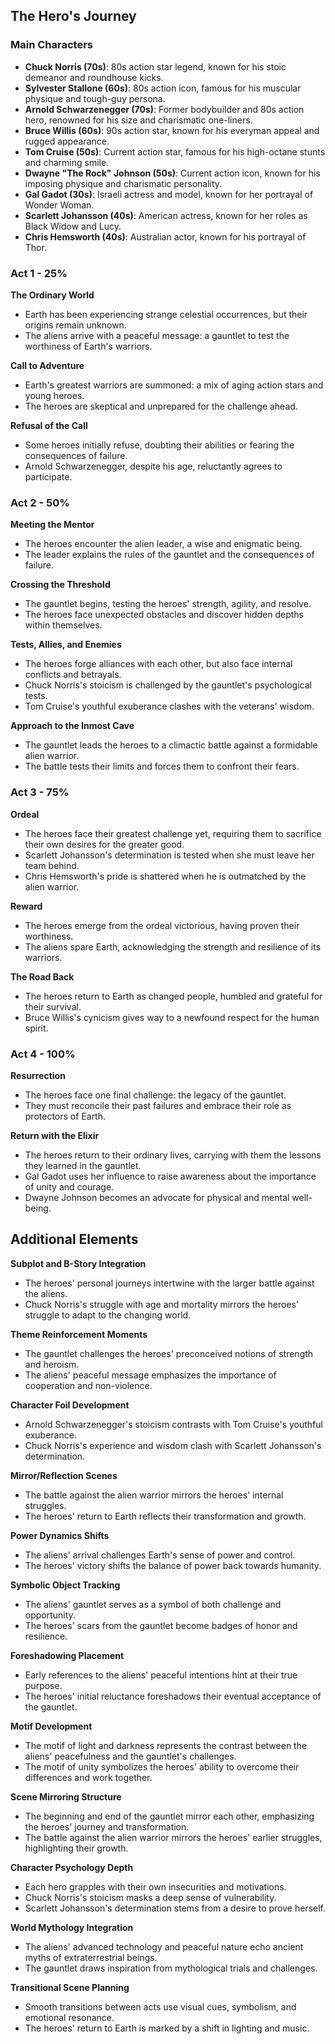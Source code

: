 ## **The Hero's Journey**

### **Main Characters**
- **Chuck Norris (70s)**: 80s action star legend, known for his stoic demeanor and roundhouse kicks.
- **Sylvester Stallone (60s)**: 80s action icon, famous for his muscular physique and tough-guy persona.
- **Arnold Schwarzenegger (70s)**: Former bodybuilder and 80s action hero, renowned for his size and charismatic one-liners.
- **Bruce Willis (60s)**: 90s action star, known for his everyman appeal and rugged appearance.
- **Tom Cruise (50s)**: Current action star, famous for his high-octane stunts and charming smile.
- **Dwayne "The Rock" Johnson (50s)**: Current action icon, known for his imposing physique and charismatic personality.
- **Gal Gadot (30s)**: Israeli actress and model, known for her portrayal of Wonder Woman.
- **Scarlett Johansson (40s)**: American actress, known for her roles as Black Widow and Lucy.
- **Chris Hemsworth (40s)**: Australian actor, known for his portrayal of Thor.

### **Act 1 - 25%**

**The Ordinary World**

* Earth has been experiencing strange celestial occurrences, but their origins remain unknown.
* The aliens arrive with a peaceful message: a gauntlet to test the worthiness of Earth's warriors.

**Call to Adventure**

* Earth's greatest warriors are summoned: a mix of aging action stars and young heroes.
* The heroes are skeptical and unprepared for the challenge ahead.

**Refusal of the Call**

* Some heroes initially refuse, doubting their abilities or fearing the consequences of failure.
* Arnold Schwarzenegger, despite his age, reluctantly agrees to participate.

### **Act 2 - 50%**

**Meeting the Mentor**

* The heroes encounter the alien leader, a wise and enigmatic being.
* The leader explains the rules of the gauntlet and the consequences of failure.

**Crossing the Threshold**

* The gauntlet begins, testing the heroes' strength, agility, and resolve.
* The heroes face unexpected obstacles and discover hidden depths within themselves.

**Tests, Allies, and Enemies**

* The heroes forge alliances with each other, but also face internal conflicts and betrayals.
* Chuck Norris's stoicism is challenged by the gauntlet's psychological tests.
* Tom Cruise's youthful exuberance clashes with the veterans' wisdom.

**Approach to the Inmost Cave**

* The gauntlet leads the heroes to a climactic battle against a formidable alien warrior.
* The battle tests their limits and forces them to confront their fears.

### **Act 3 - 75%**

**Ordeal**

* The heroes face their greatest challenge yet, requiring them to sacrifice their own desires for the greater good.
* Scarlett Johansson's determination is tested when she must leave her team behind.
* Chris Hemsworth's pride is shattered when he is outmatched by the alien warrior.

**Reward**

* The heroes emerge from the ordeal victorious, having proven their worthiness.
* The aliens spare Earth, acknowledging the strength and resilience of its warriors.

**The Road Back**

* The heroes return to Earth as changed people, humbled and grateful for their survival.
* Bruce Willis's cynicism gives way to a newfound respect for the human spirit.

### **Act 4 - 100%**

**Resurrection**

* The heroes face one final challenge: the legacy of the gauntlet.
* They must reconcile their past failures and embrace their role as protectors of Earth.

**Return with the Elixir**

* The heroes return to their ordinary lives, carrying with them the lessons they learned in the gauntlet.
* Gal Gadot uses her influence to raise awareness about the importance of unity and courage.
* Dwayne Johnson becomes an advocate for physical and mental well-being.

## **Additional Elements**

**Subplot and B-Story Integration**

* The heroes' personal journeys intertwine with the larger battle against the aliens.
* Chuck Norris's struggle with age and mortality mirrors the heroes' struggle to adapt to the changing world.

**Theme Reinforcement Moments**

* The gauntlet challenges the heroes' preconceived notions of strength and heroism.
* The aliens' peaceful message emphasizes the importance of cooperation and non-violence.

**Character Foil Development**

* Arnold Schwarzenegger's stoicism contrasts with Tom Cruise's youthful exuberance.
* Chuck Norris's experience and wisdom clash with Scarlett Johansson's determination.

**Mirror/Reflection Scenes**

* The battle against the alien warrior mirrors the heroes' internal struggles.
* The heroes' return to Earth reflects their transformation and growth.

**Power Dynamics Shifts**

* The aliens' arrival challenges Earth's sense of power and control.
* The heroes' victory shifts the balance of power back towards humanity.

**Symbolic Object Tracking**

* The aliens' gauntlet serves as a symbol of both challenge and opportunity.
* The heroes' scars from the gauntlet become badges of honor and resilience.

**Foreshadowing Placement**

* Early references to the aliens' peaceful intentions hint at their true purpose.
* The heroes' initial reluctance foreshadows their eventual acceptance of the gauntlet.

**Motif Development**

* The motif of light and darkness represents the contrast between the aliens' peacefulness and the gauntlet's challenges.
* The motif of unity symbolizes the heroes' ability to overcome their differences and work together.

**Scene Mirroring Structure**

* The beginning and end of the gauntlet mirror each other, emphasizing the heroes' journey and transformation.
* The battle against the alien warrior mirrors the heroes' earlier struggles, highlighting their growth.

**Character Psychology Depth**

* Each hero grapples with their own insecurities and motivations.
* Chuck Norris's stoicism masks a deep sense of vulnerability.
* Scarlett Johansson's determination stems from a desire to prove herself.

**World Mythology Integration**

* The aliens' advanced technology and peaceful nature echo ancient myths of extraterrestrial beings.
* The gauntlet draws inspiration from mythological trials and challenges.

**Transitional Scene Planning**

* Smooth transitions between acts use visual cues, symbolism, and emotional resonance.
* The heroes' return to Earth is marked by a shift in lighting and music.